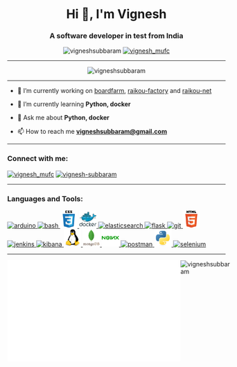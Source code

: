 <h1 align="center">Hi 👋, I'm Vignesh</h1>
<h3 align="center">A software developer in test from India</h3>

<p align="center"> <img src="https://komarev.com/ghpvc/?username=vigneshsubbaram&label=Profile%20views&color=0e75b6&style=flat" alt="vigneshsubbaram" /> <a href="https://twitter.com/vignesh_mufc" target="blank"><img src="https://img.shields.io/twitter/follow/vignesh_mufc?logo=twitter&style=for-the-badge&style=flat" alt="vignesh_mufc" /></a></p>

<hr>
<p align="center"> <img src="https://github-profile-trophy.vercel.app/?username=vigneshsubbaram&theme=darkhub&title=Joined2020,Issues,Commits,PullRequest,Repositories,Reviews" alt="vigneshsubbaram" /></a></p>
<hr>

- 🔭 I’m currently working on [boardfarm](https://github.com/lgirdk/boardfarm), [raikou-factory](https://github.com/lgirdk/raikou-factory) and [raikou-net](https://github.com/lgirdk/raikou-net)

- 🌱 I’m currently learning **Python, docker**

- 💬 Ask me about **Python, docker**

- 📫 How to reach me **vigneshsubbaram@gmail.com**
<hr>
<h3 align="left">Connect with me:</h3>
<p align="left">
<a href="https://twitter.com/vignesh_mufc" target="blank"><img align="center" src="https://raw.githubusercontent.com/rahuldkjain/github-profile-readme-generator/master/src/images/icons/Social/twitter.svg" alt="vignesh_mufc" height="30" width="40" /></a>
<a href="https://linkedin.com/in/vignesh-subbaram" target="blank"><img align="center" src="https://raw.githubusercontent.com/rahuldkjain/github-profile-readme-generator/master/src/images/icons/Social/linked-in-alt.svg" alt="vignesh-subbaram" height="30" width="40" /></a>
</p>
<hr>

<h3 align="left">Languages and Tools:</h3>
<p align="left"> <a href="https://www.arduino.cc/" target="_blank" rel="noreferrer"> <img src="https://cdn.worldvectorlogo.com/logos/arduino-1.svg" alt="arduino" width="40" height="40"/> </a> <a href="https://www.gnu.org/software/bash/" target="_blank" rel="noreferrer"> <img src="https://www.vectorlogo.zone/logos/gnu_bash/gnu_bash-icon.svg" alt="bash" width="40" height="40"/> </a> <a href="https://www.w3schools.com/css/" target="_blank" rel="noreferrer"> <img src="https://raw.githubusercontent.com/devicons/devicon/master/icons/css3/css3-original-wordmark.svg" alt="css3" width="40" height="40"/> </a> <a href="https://www.docker.com/" target="_blank" rel="noreferrer"> <img src="https://raw.githubusercontent.com/devicons/devicon/master/icons/docker/docker-original-wordmark.svg" alt="docker" width="40" height="40"/> </a> <a href="https://www.elastic.co" target="_blank" rel="noreferrer"> <img src="https://www.vectorlogo.zone/logos/elastic/elastic-icon.svg" alt="elasticsearch" width="40" height="40"/> </a> <a href="https://flask.palletsprojects.com/" target="_blank" rel="noreferrer"> <img src="https://www.vectorlogo.zone/logos/pocoo_flask/pocoo_flask-icon.svg" alt="flask" width="40" height="40"/> </a> <a href="https://git-scm.com/" target="_blank" rel="noreferrer"> <img src="https://www.vectorlogo.zone/logos/git-scm/git-scm-icon.svg" alt="git" width="40" height="40"/> </a> <a href="https://www.w3.org/html/" target="_blank" rel="noreferrer"> <img src="https://raw.githubusercontent.com/devicons/devicon/master/icons/html5/html5-original-wordmark.svg" alt="html5" width="40" height="40"/> </a> <a href="https://www.jenkins.io" target="_blank" rel="noreferrer"> <img src="https://www.vectorlogo.zone/logos/jenkins/jenkins-icon.svg" alt="jenkins" width="40" height="40"/> </a> <a href="https://www.elastic.co/kibana" target="_blank" rel="noreferrer"> <img src="https://www.vectorlogo.zone/logos/elasticco_kibana/elasticco_kibana-icon.svg" alt="kibana" width="40" height="40"/> </a> <a href="https://www.linux.org/" target="_blank" rel="noreferrer"> <img src="https://raw.githubusercontent.com/devicons/devicon/master/icons/linux/linux-original.svg" alt="linux" width="40" height="40"/> </a> <a href="https://www.mongodb.com/" target="_blank" rel="noreferrer"> <img src="https://raw.githubusercontent.com/devicons/devicon/master/icons/mongodb/mongodb-original-wordmark.svg" alt="mongodb" width="40" height="40"/> </a> <a href="https://www.nginx.com" target="_blank" rel="noreferrer"> <img src="https://raw.githubusercontent.com/devicons/devicon/master/icons/nginx/nginx-original.svg" alt="nginx" width="40" height="40"/> </a> <a href="https://postman.com" target="_blank" rel="noreferrer"> <img src="https://www.vectorlogo.zone/logos/getpostman/getpostman-icon.svg" alt="postman" width="40" height="40"/> </a> <a href="https://www.python.org" target="_blank" rel="noreferrer"> <img src="https://raw.githubusercontent.com/devicons/devicon/master/icons/python/python-original.svg" alt="python" width="40" height="40"/> </a> <a href="https://www.selenium.dev" target="_blank" rel="noreferrer"> <img src="https://raw.githubusercontent.com/detain/svg-logos/780f25886640cef088af994181646db2f6b1a3f8/svg/selenium-logo.svg" alt="selenium" width="40" height="40"/> </a> </p>
<hr>

<div style="display: flex; justify-content: space-around;">
    <img src="https://raw.githubusercontent.com/vigneshsubbaram/github-stats/master/generated/languages.svg#gh-dark-mode-only" width="400" />
    <img src="https://github-readme-stats.vercel.app/api?username=vigneshsubbaram&show_icons=true&locale=en&show=prs_merged&hide=stars&theme=dark" alt="vigneshsubbaram" width="400" />
</div>

